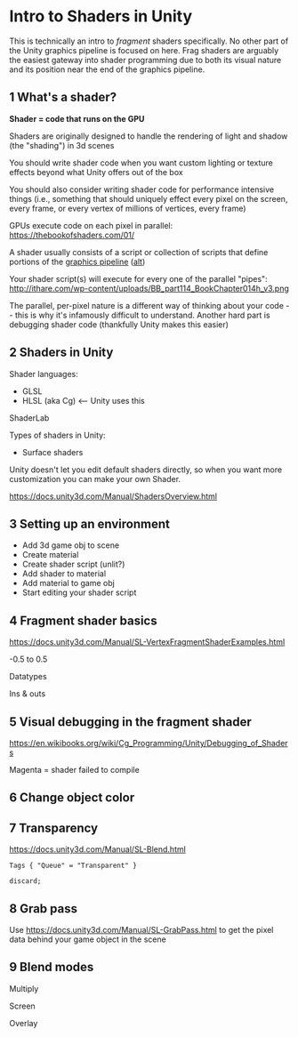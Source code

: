 Intro to Shaders in Unity
=========================

This is technically an intro to *fragment* shaders specifically. No other part of the Unity graphics pipeline is focused on here. Frag shaders are arguably the easiest gateway into shader programming due to both its visual nature and its position near the end of the graphics pipeline.

1 What's a shader?
-------------------

**Shader = code that runs on the GPU**

Shaders are originally designed to handle the rendering of light and shadow (the "shading") in 3d scenes

You should write shader code when you want custom lighting or texture effects beyond what Unity offers out of the box

You should also consider writing shader code for performance intensive things (i.e., something that should uniquely effect every pixel on the screen, every frame, or every vertex of millions of vertices, every frame)

GPUs execute code on each pixel in parallel: https://thebookofshaders.com/01/

A shader usually consists of a script or collection of scripts that define portions of the [graphics pipeline](https://vulkan-tutorial.com/images/vulkan_simplified_pipeline.svg) ([alt](https://en.wikibooks.org/wiki/Cg_Programming/Programmable_Graphics_Pipeline))

Your shader script(s) will execute for every one of the parallel "pipes": http://ithare.com/wp-content/uploads/BB_part114_BookChapter014h_v3.png

The parallel, per-pixel nature is a different way of thinking about your code -- this is why it's infamously difficult to understand. Another hard part is debugging shader code (thankfully Unity makes this easier)

2 Shaders in Unity
-------------------

Shader languages:
 - GLSL
 - HLSL (aka Cg) <-- Unity uses this

ShaderLab

Types of shaders in Unity:
 - Surface shaders

Unity doesn't let you edit default shaders directly, so when you want more customization you can make your own Shader.

https://docs.unity3d.com/Manual/ShadersOverview.html

3 Setting up an environment
----------------------------

 - Add 3d game obj to scene
 - Create material
 - Create shader script (unlit?)
 - Add shader to material
 - Add material to game obj
 - Start editing your shader script

4 Fragment shader basics
-------------------------

https://docs.unity3d.com/Manual/SL-VertexFragmentShaderExamples.html

-0.5 to 0.5

Datatypes

Ins & outs

5 Visual debugging in the fragment shader
------------------------------------------

https://en.wikibooks.org/wiki/Cg_Programming/Unity/Debugging_of_Shaders

Magenta = shader failed to compile

6 Change object color
----------------------

7 Transparency
---------------
 
https://docs.unity3d.com/Manual/SL-Blend.html

`Tags { "Queue" = "Transparent" }`

`discard;`

8 Grab pass
------------

Use https://docs.unity3d.com/Manual/SL-GrabPass.html to get the pixel data behind your game object in the scene

9 Blend modes
--------------

Multiply

Screen

Overlay